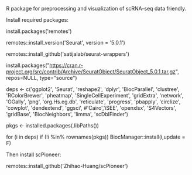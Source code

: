 R package for preprocessing and visualization of scRNA-seq data friendly.

Install required packages:

install.packages('remotes')

remotes::install_version('Seurat', version = '5.0.1')

remotes::install_github('satijalab/seurat-wrappers')

install.packages("https://cran.r-project.org/src/contrib/Archive/SeuratObject/SeuratObject_5.0.1.tar.gz", repos=NULL, type="source")

deps <- c('ggplot2', 'Seurat', 'reshape2', 'dplyr', 'BiocParallel', 'clustree', 
          'RColorBrewer',  'pheatmap', 'SingleCellExperiment', 'gridExtra', 
          'network', 'GGally', 'png', 'org.Hs.eg.db', 
          'reticulate', 'progress', 'pbapply',  'circlize', 
          'cowplot', 'dendextend', 'ggsci', #'Cairo','iSEE', 
          'openxlsx', 'S4Vectors', 
          'gridBase', 'BiocNeighbors', 'limma', 'scDblFinder')

pkgs <- installed.packages(.libPaths())

for (i in deps) if (!i %in% rownames(pkgs)) BiocManager::install(i,update = F)

Then install scPioneer:

remotes::install_github('Zhihao-Huang/scPioneer')
